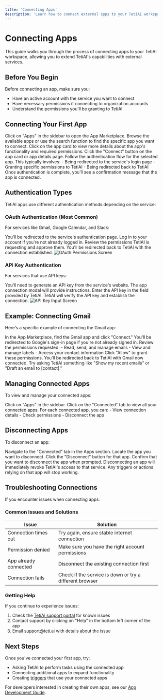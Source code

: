 ```yaml
---
title: 'Connecting Apps'
description: 'Learn how to connect external apps to your TetiAI workspace'
---
```


# Connecting Apps

This guide walks you through the process of connecting apps to your TetiAI workspace, allowing you to extend TetiAI's capabilities with external services.

## Before You Begin

Before connecting an app, make sure you:

- Have an active account with the service you want to connect
- Have necessary permissions if connecting to organization accounts
- Understand the permissions you'll be granting to TetiAI

## Connecting Your First App

<Steps>
  <Step title="Access the App Marketplace">
    Click on "Apps" in the sidebar to open the App Marketplace.
  </Step>
  <Step title="Find an App">
    Browse the available apps or use the search function to find the specific app you want to connect.
  </Step>
  <Step title="View App Details">
    Click on the app card to view more details about the app's functionality and required permissions.
  </Step>
  <Step title="Initiate Connection">
    Click the "Connect" button on the app card or app details page.
  </Step>
  <Step title="Complete Authentication">
    Follow the authentication flow for the selected app. This typically involves:
    - Being redirected to the service's login page
    - Granting specific permissions to TetiAI
    - Being redirected back to TetiAI
  </Step>
  <Step title="Confirm Connection">
    Once authentication is complete, you'll see a confirmation message that the app is connected.
  </Step>
</Steps>

## Authentication Types

TetiAI apps use different authentication methods depending on the service:

### OAuth Authentication (Most Common)

For services like Gmail, Google Calendar, and Slack:

<Steps>
  <Step title="Redirect to Service">
    You'll be redirected to the service's authentication page.
  </Step>
  <Step title="Log In">
    Log in to your account if you're not already logged in.
  </Step>
  <Step title="Review Permissions">
    Review the permissions TetiAI is requesting and approve them.
  </Step>
  <Step title="Return to TetiAI">
    You'll be redirected back to TetiAI with the connection established.
  </Step>
</Steps>

<Frame>
  <img src="/images/oauth-permissions.png" alt="OAuth Permissions Screen" />
</Frame>

### API Key Authentication

For services that use API keys:

<Steps>
  <Step title="Generate API Key">
    You'll need to generate an API key from the service's website. The app connection modal will provide instructions.
  </Step>
  <Step title="Enter API Key">
    Enter the API key in the field provided by TetiAI.
  </Step>
  <Step title="Confirm Connection">
    TetiAI will verify the API key and establish the connection.
  </Step>
</Steps>

<Frame>
  <img src="/images/api-key-input.png" alt="API Key Input Screen" />
</Frame>

## Example: Connecting Gmail

Here's a specific example of connecting the Gmail app:

<Steps>
  <Step title="Find Gmail">
    In the App Marketplace, find the Gmail app and click "Connect."
  </Step>
  <Step title="Google Sign-In">
    You'll be redirected to Google's sign-in page if you're not already signed in.
  </Step>
  <Step title="Review Permissions">
    Review the permissions requested:
    - Read, send, and manage emails
    - View and manage labels
    - Access your contact information
  </Step>
  <Step title="Approve">
    Click "Allow" to grant these permissions.
  </Step>
  <Step title="Confirmation">
    You'll be redirected back to TetiAI with Gmail now connected.
  </Step>
  <Step title="Try It Out">
    Try asking TetiAI something like "Show my recent emails" or "Draft an email to [contact]."
  </Step>
</Steps>

## Managing Connected Apps

To view and manage your connected apps:

<Steps>
  <Step title="Go to Apps">
    Click on "Apps" in the sidebar.
  </Step>
  <Step title="Switch to Connected Tab">
    Click on the "Connected" tab to view all your connected apps.
  </Step>
  <Step title="Manage Connections">
    For each connected app, you can:
    - View connection details
    - Check permissions
    - Disconnect the app
  </Step>
</Steps>

## Disconnecting Apps

To disconnect an app:

<Steps>
  <Step title="Go to Connected Apps">
    Navigate to the "Connected" tab in the Apps section.
  </Step>
  <Step title="Find the App">
    Locate the app you want to disconnect.
  </Step>
  <Step title="Disconnect">
    Click the "Disconnect" button for that app.
  </Step>
  <Step title="Confirm">
    Confirm that you want to disconnect the app when prompted.
  </Step>
</Steps>

<Warning>
  Disconnecting an app will immediately revoke TetiAI's access to that service. Any triggers or actions relying on that app will stop working.
</Warning>

## Troubleshooting Connections

If you encounter issues when connecting apps:

### Common Issues and Solutions

| Issue | Solution |
|-------|----------|
| Connection times out | Try again, ensure stable internet connection |
| Permission denied | Make sure you have the right account permissions |
| App already connected | Disconnect the existing connection first |
| Connection fails | Check if the service is down or try a different browser |

### Getting Help

If you continue to experience issues:

1. Check the [TetiAI support portal](https://help.teti.ai) for known issues
2. Contact support by clicking on "Help" in the bottom left corner of the app
3. Email support@teti.ai with details about the issue

## Next Steps

Once you've connected your first app, try:

- Asking TetiAI to perform tasks using the connected app
- Connecting additional apps to expand functionality
- Creating [triggers](/user-interface/triggers) that use your connected apps

For developers interested in creating their own apps, see our [App Development Guide](/app-development/introduction).